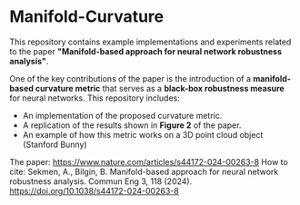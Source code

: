 # Manifold-Curvature

This repository contains example implementations and experiments related to the paper **"Manifold-based approach for neural network robustness analysis"**.

One of the key contributions of the paper is the introduction of a **manifold-based curvature metric** that serves as a **black-box robustness measure** for neural networks. This repository includes:

- An implementation of the proposed curvature metric.
- A replication of the results shown in **Figure 2** of the paper.
- An example of how this metric works on a 3D point cloud object (Stanford Bunny)

The paper: https://www.nature.com/articles/s44172-024-00263-8
How to cite: Sekmen, A., Bilgin, B. Manifold-based approach for neural network robustness analysis. Commun Eng 3, 118 (2024). https://doi.org/10.1038/s44172-024-00263-8
